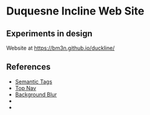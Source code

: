 # Duquesne Incline Web Site

## Experiments in design

Website at https://bm3n.github.io/duckline/


## References

- [Semantic Tags](https://www.w3schools.com/html/html5_semantic_elements.asp)
- [Top Nav](https://www.w3schools.com/howto/howto_js_topnav.asp)
- [Background Blur](https://www.w3schools.com/howto/howto_css_blurred_background.asp)
- []()
- []()
